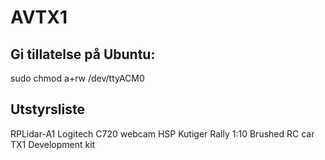 # AVTX1

## Gi tillatelse på Ubuntu:

sudo chmod a+rw /dev/ttyACM0

## Utstyrsliste
RPLidar-A1
Logitech C720 webcam
HSP Kutiger Rally 1:10 Brushed RC car
TX1 Development kit
